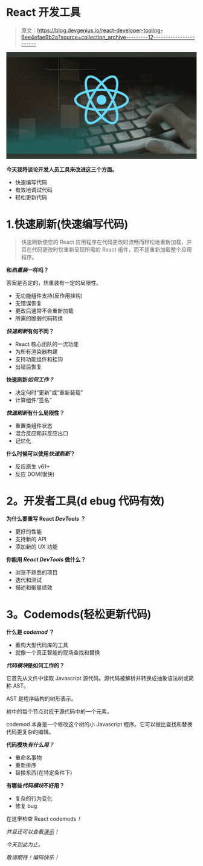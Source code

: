 # React 开发工具

> 原文：<https://blog.devgenius.io/react-developer-tooling-6ee4efae9b2a?source=collection_archive---------12----------------------->

![](img/ffbe7055001591235f4da51cbc6f05bd.png)

**今天我将谈论开发人员工具来改进这三个方面。**

*   快速编写代码
*   有效地调试代码
*   轻松更新代码

# 1.快速刷新(快速编写代码)

> 快速刷新使您的 React 应用程序在代码更改时流畅而轻松地重新加载，并且在代码更改时仅重新呈现所需的 React 组件，而不是重新加载整个应用程序。

**和*热重装*一样吗？**

答案是否定的，热重装有一定的局限性。

*   无功能组件支持(反作用挂钩)
*   无错误恢复
*   更改后通常不会重新加载
*   所需的脆弱代码转换

***快速刷新*有何不同？**

*   React 核心团队的一流功能
*   为所有渲染器构建
*   支持功能组件和挂钩
*   出错后恢复

**快速刷新*如何工作？***

*   决定何时“更新”或“重新装载”
*   计算组件“签名”

***快速刷新*有什么局限性？**

*   重置类组件状态
*   混合反应和非反应出口
*   记忆化

**什么时候可以使用*快速刷新*？**

*   反应原生 v61+
*   反应 DOM(很快)

# **2。开发者工具(d** ebug 代码有效)

**为什么要重写 React *DevTools* ？**

*   更好的性能
*   支持新的 API
*   添加新的 UX 功能

**你能用 *React DevTools* 做什么？**

*   浏览不熟悉的项目
*   迭代和测试
*   描述和衡量绩效

# **3。Codemods(轻松更新代码)**

**什么是 *codemod* ？**

*   重构大型代码库的工具
*   就像一个真正智能的现场查找和替换

***代码模块*是如何工作的？**

它首先从文件中读取 Javascript 源代码。源代码被解析并转换成抽象语法树或简称 AST。

AST 是程序结构的树形表示。

树中的每个节点对应于源代码中的一个元素。

codemod 本身是一个修改这个树的小 Javascript 程序。它可以做比查找和替换代码更复杂的编辑。

**代码模块*有什么用？***

*   重命名事物
*   重新排序
*   替换东西(在特定条件下)

**有哪些*代码模块*不好用？**

*   复杂的行为变化
*   修复 bug

在这里检查 React codemods[](https://github.com/reactjs/react-codemod)*！*

*并且还可以查看[演示](https://bit.ly/2N03WPP)！*

*今天到此为止。*

*敬请期待！编码快乐！*